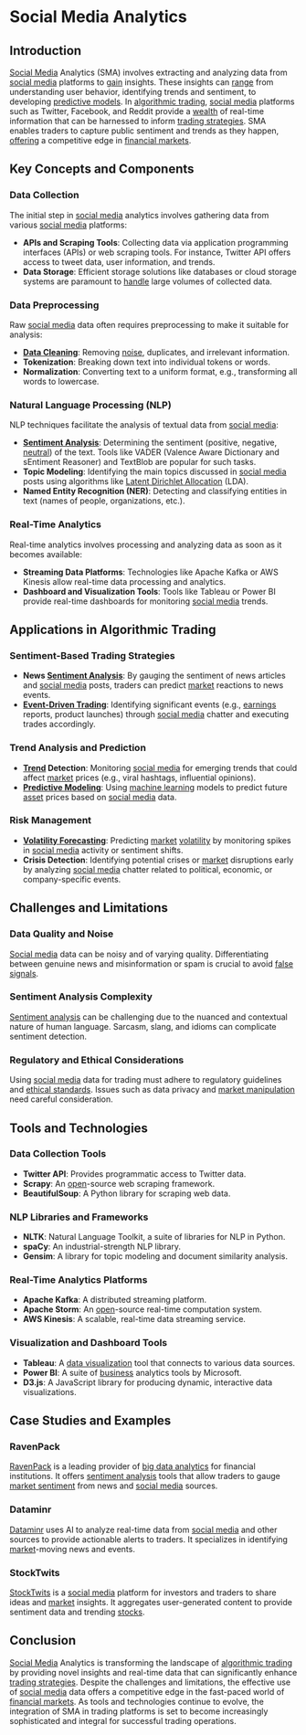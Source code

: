 # Social Media Analytics

## Introduction

[Social Media](../s/social_media.md) Analytics (SMA) involves extracting and analyzing data from [social media](../s/social_media.md) platforms to [gain](../g/gain.md) insights. These insights can [range](../r/range.md) from understanding user behavior, identifying trends and sentiment, to developing [predictive models](../p/predictive_models_in_trading.md). In [algorithmic trading](../a/algorithmic_trading.md), [social media](../s/social_media.md) platforms such as Twitter, Facebook, and Reddit provide a [wealth](../w/wealth.md) of real-time information that can be harnessed to inform [trading strategies](../t/trading_strategies.md). SMA enables traders to capture public sentiment and trends as they happen, [offering](../o/offering.md) a competitive edge in [financial markets](../f/financial_market.md).

## Key Concepts and Components

### Data Collection

The initial step in [social media](../s/social_media.md) analytics involves gathering data from various [social media](../s/social_media.md) platforms:

- **APIs and Scraping Tools**: Collecting data via application programming interfaces (APIs) or web scraping tools. For instance, Twitter API offers access to tweet data, user information, and trends.
- **Data Storage**: Efficient storage solutions like databases or cloud storage systems are paramount to [handle](../h/handle.md) large volumes of collected data.

### Data Preprocessing

Raw [social media](../s/social_media.md) data often requires preprocessing to make it suitable for analysis:

- **[Data Cleaning](../d/data_cleaning.md)**: Removing [noise](../n/noise.md), duplicates, and irrelevant information.
- **Tokenization**: Breaking down text into individual tokens or words.
- **Normalization**: Converting text to a uniform format, e.g., transforming all words to lowercase.

### Natural Language Processing (NLP)

NLP techniques facilitate the analysis of textual data from [social media](../s/social_media.md):

- **[Sentiment Analysis](../s/sentiment_analysis.md)**: Determining the sentiment (positive, negative, [neutral](../n/neutral.md)) of the text. Tools like VADER (Valence Aware Dictionary and sEntiment Reasoner) and TextBlob are popular for such tasks.
- **Topic Modeling**: Identifying the main topics discussed in [social media](../s/social_media.md) posts using algorithms like [Latent Dirichlet Allocation](../l/latent_dirichlet_allocation.md) (LDA).
- **Named Entity Recognition (NER)**: Detecting and classifying entities in text (names of people, organizations, etc.).

### Real-Time Analytics

Real-time analytics involves processing and analyzing data as soon as it becomes available:

- **Streaming Data Platforms**: Technologies like Apache Kafka or AWS Kinesis allow real-time data processing and analytics.
- **Dashboard and Visualization Tools**: Tools like Tableau or Power BI provide real-time dashboards for monitoring [social media](../s/social_media.md) trends.

## Applications in Algorithmic Trading

### Sentiment-Based Trading Strategies

- **News [Sentiment Analysis](../s/sentiment_analysis.md)**: By gauging the sentiment of news articles and [social media](../s/social_media.md) posts, traders can predict [market](../m/market.md) reactions to news events.
- **[Event-Driven Trading](../e/event-driven_trading.md)**: Identifying significant events (e.g., [earnings](../e/earnings.md) reports, product launches) through [social media](../s/social_media.md) chatter and executing trades accordingly.

### Trend Analysis and Prediction

- **[Trend](../t/trend.md) Detection**: Monitoring [social media](../s/social_media.md) for emerging trends that could affect [market](../m/market.md) prices (e.g., viral hashtags, influential opinions).
- **[Predictive Modeling](../p/predictive_modeling.md)**: Using [machine learning](../m/machine_learning.md) models to predict future [asset](../a/asset.md) prices based on [social media](../s/social_media.md) data.

### Risk Management

- **[Volatility Forecasting](../v/volatility_forecasting.md)**: Predicting [market](../m/market.md) [volatility](../v/volatility.md) by monitoring spikes in [social media](../s/social_media.md) activity or sentiment shifts.
- **Crisis Detection**: Identifying potential crises or [market](../m/market.md) disruptions early by analyzing [social media](../s/social_media.md) chatter related to political, economic, or company-specific events.

## Challenges and Limitations

### Data Quality and Noise

[Social media](../s/social_media.md) data can be noisy and of varying quality. Differentiating between genuine news and misinformation or spam is crucial to avoid [false signals](../f/false_signals_in_trading.md).

### Sentiment Analysis Complexity

[Sentiment analysis](../s/sentiment_analysis.md) can be challenging due to the nuanced and contextual nature of human language. Sarcasm, slang, and idioms can complicate sentiment detection.

### Regulatory and Ethical Considerations

Using [social media](../s/social_media.md) data for trading must adhere to regulatory guidelines and [ethical standards](../e/ethical_standards_in_trading.md). Issues such as data privacy and [market manipulation](../m/market_manipulation.md) need careful consideration.

## Tools and Technologies

### Data Collection Tools

- **Twitter API**: Provides programmatic access to Twitter data.
- **Scrapy**: An [open](../o/open.md)-source web scraping framework.
- **BeautifulSoup**: A Python library for scraping web data.

### NLP Libraries and Frameworks

- **NLTK**: Natural Language Toolkit, a suite of libraries for NLP in Python.
- **spaCy**: An industrial-strength NLP library.
- **Gensim**: A library for topic modeling and document similarity analysis.

### Real-Time Analytics Platforms

- **Apache Kafka**: A distributed streaming platform.
- **Apache Storm**: An [open](../o/open.md)-source real-time computation system.
- **AWS Kinesis**: A scalable, real-time data streaming service.

### Visualization and Dashboard Tools

- **Tableau**: A [data visualization](../d/data_visualization.md) tool that connects to various data sources.
- **Power BI**: A suite of [business](../b/business.md) analytics tools by Microsoft.
- **D3.js**: A JavaScript library for producing dynamic, interactive data visualizations.

## Case Studies and Examples

### RavenPack

[RavenPack](https://www.ravenpack.com/) is a leading provider of [big data analytics](../b/big_data_analytics_in_trading.md) for financial institutions. It offers [sentiment analysis](../s/sentiment_analysis.md) tools that allow traders to gauge [market sentiment](../m/market_sentiment.md) from news and [social media](../s/social_media.md) sources.

### Dataminr

[Dataminr](https://www.dataminr.com/) uses AI to analyze real-time data from [social media](../s/social_media.md) and other sources to provide actionable alerts to traders. It specializes in identifying [market](../m/market.md)-moving news and events.

### StockTwits

[StockTwits](https://stocktwits.com/) is a [social media](../s/social_media.md) platform for investors and traders to share ideas and [market](../m/market.md) insights. It aggregates user-generated content to provide sentiment data and trending [stocks](../s/stock.md).

## Conclusion

[Social Media](../s/social_media.md) Analytics is transforming the landscape of [algorithmic trading](../a/algorithmic_trading.md) by providing novel insights and real-time data that can significantly enhance [trading strategies](../t/trading_strategies.md). Despite the challenges and limitations, the effective use of [social media](../s/social_media.md) data offers a competitive edge in the fast-paced world of [financial markets](../f/financial_market.md). As tools and technologies continue to evolve, the integration of SMA in trading platforms is set to become increasingly sophisticated and integral for successful trading operations.
